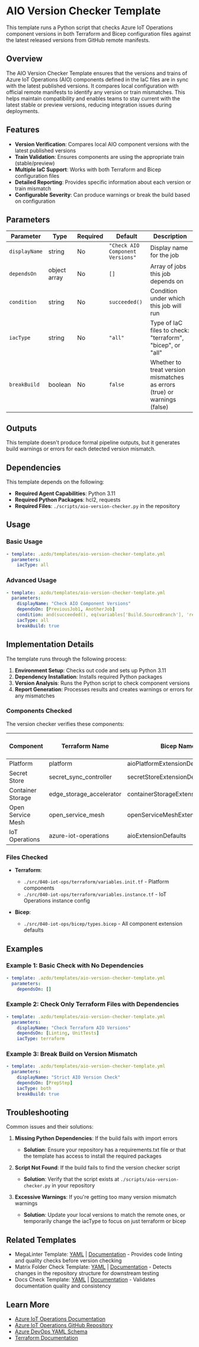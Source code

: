 # AIO Version Checker Template

This template runs a Python script that checks Azure IoT Operations component versions
in both Terraform and Bicep configuration files against the latest released versions
from GitHub remote manifests.

## Overview

The AIO Version Checker Template ensures that the versions and trains of Azure IoT
Operations (AIO) components defined in the IaC files are in sync with the latest
published versions. It compares local configuration with official remote manifests to
identify any version or train mismatches. This helps maintain compatibility and enables
teams to stay current with the latest stable or preview versions, reducing integration
issues during deployments.

## Features

- **Version Verification**: Compares local AIO component versions with the latest published versions
- **Train Validation**: Ensures components are using the appropriate train (stable/preview)
- **Multiple IaC Support**: Works with both Terraform and Bicep configuration files
- **Detailed Reporting**: Provides specific information about each version or train mismatch
- **Configurable Severity**: Can produce warnings or break the build based on configuration

## Parameters

| Parameter     | Type         | Required | Default                          | Description                                                              |
|---------------|--------------|----------|----------------------------------|--------------------------------------------------------------------------|
| `displayName` | string       | No       | `"Check AIO Component Versions"` | Display name for the job                                                 |
| `dependsOn`   | object array | No       | `[]`                             | Array of jobs this job depends on                                        |
| `condition`   | string       | No       | `succeeded()`                    | Condition under which this job will run                                  |
| `iacType`     | string       | No       | `"all"`                          | Type of IaC files to check: "terraform", "bicep", or "all"               |
| `breakBuild`  | boolean      | No       | `false`                          | Whether to treat version mismatches as errors (true) or warnings (false) |

## Outputs

This template doesn't produce formal pipeline outputs, but it generates build warnings or errors for each detected version mismatch.

## Dependencies

This template depends on the following:

- **Required Agent Capabilities**: Python 3.11
- **Required Python Packages**: hcl2, requests
- **Required Files**: `./scripts/aio-version-checker.py` in the repository

## Usage

### Basic Usage

```yaml
- template: .azdo/templates/aio-version-checker-template.yml
  parameters:
    iacType: all
```

### Advanced Usage

```yaml
- template: .azdo/templates/aio-version-checker-template.yml
  parameters:
    displayName: "Check AIO Component Versions"
    dependsOn: [PreviousJob1, AnotherJob]
    condition: and(succeeded(), eq(variables['Build.SourceBranch'], 'refs/heads/main'))
    iacType: all
    breakBuild: true
```

## Implementation Details

The template runs through the following process:

1. **Environment Setup**: Checks out code and sets up Python 3.11
2. **Dependency Installation**: Installs required Python packages
3. **Version Analysis**: Runs the Python script to check component versions
4. **Report Generation**: Processes results and creates warnings or errors for any mismatches

### Components Checked

The version checker verifies these components:

| Component         | Terraform Name           | Bicep Name                        | Remote Manifest Source |
|-------------------|--------------------------|-----------------------------------|------------------------|
| Platform          | platform                 | aioPlatformExtensionDefaults      | enablement             |
| Secret Store      | secret_sync_controller   | secretStoreExtensionDefaults      | enablement             |
| Container Storage | edge_storage_accelerator | containerStorageExtensionDefaults | enablement             |
| Open Service Mesh | open_service_mesh        | openServiceMeshExtensionDefaults  | enablement             |
| IoT Operations    | azure-iot-operations     | aioExtensionDefaults              | instance               |

### Files Checked

- **Terraform**:
  - `./src/040-iot-ops/terraform/variables.init.tf` - Platform components
  - `./src/040-iot-ops/terraform/variables.instance.tf` - IoT Operations instance config

- **Bicep**:
  - `./src/040-iot-ops/bicep/types.bicep` - All component extension defaults

## Examples

### Example 1: Basic Check with No Dependencies

```yaml
- template: .azdo/templates/aio-version-checker-template.yml
  parameters:
    dependsOn: []
```

### Example 2: Check Only Terraform Files with Dependencies

```yaml
- template: .azdo/templates/aio-version-checker-template.yml
  parameters:
    displayName: "Check Terraform AIO Versions"
    dependsOn: [Linting, UnitTests]
    iacType: terraform
```

### Example 3: Break Build on Version Mismatch

```yaml
- template: .azdo/templates/aio-version-checker-template.yml
  parameters:
    displayName: "Strict AIO Version Check"
    dependsOn: [PrepStep]
    iacType: both
    breakBuild: true
```

## Troubleshooting

Common issues and their solutions:

1. **Missing Python Dependencies**: If the build fails with import errors
   - **Solution**: Ensure your repository has a requirements.txt file or that the template has access to install the required packages

2. **Script Not Found**: If the build fails to find the version checker script
   - **Solution**: Verify that the script exists at `./scripts/aio-version-checker.py` in your repository

3. **Excessive Warnings**: If you're getting too many version mismatch warnings
   - **Solution**: Update your local versions to match the remote ones, or temporarily change the iacType to focus on just terraform or bicep

## Related Templates

- MegaLinter Template: [YAML](./megalinter-template.yml) | [Documentation](./megalinter-template.md) - Provides code linting and quality checks before version checking
- Matrix Folder Check Template: [YAML](./matrix-folder-check-template.yml) | [Documentation](./matrix-folder-check-template.md) - Detects changes in the repository structure for downstream testing
- Docs Check Template: [YAML](.azdo/docs-check-terraform-template.yml) | [Documentation](./docs-check-terraform-template.md) - Validates documentation quality and consistency

## Learn More

- [Azure IoT Operations Documentation](https://learn.microsoft.com/azure/iot-operations/)
- [Azure IoT Operations GitHub Repository](https://github.com/Azure/azure-iot-operations)
- [Azure DevOps YAML Schema](https://learn.microsoft.com/azure/devops/pipelines/yaml-schema/)
- [Terraform Documentation](https://www.terraform.io/docs)

